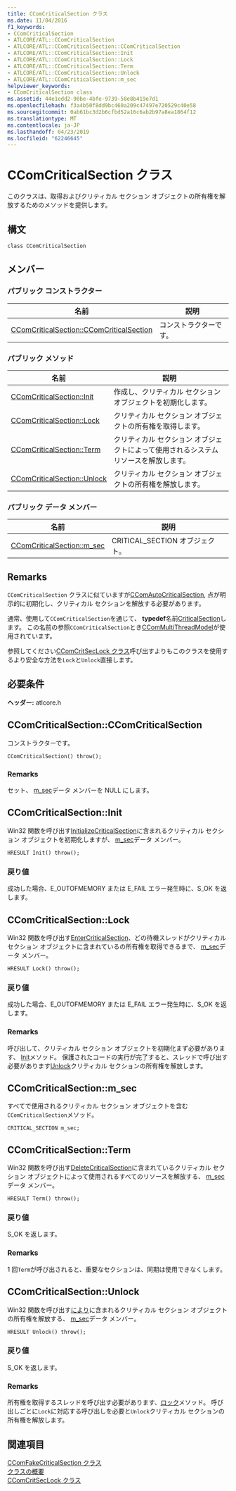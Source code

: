 ```yaml
---
title: CComCriticalSection クラス
ms.date: 11/04/2016
f1_keywords:
- CComCriticalSection
- ATLCORE/ATL::CComCriticalSection
- ATLCORE/ATL::CComCriticalSection::CComCriticalSection
- ATLCORE/ATL::CComCriticalSection::Init
- ATLCORE/ATL::CComCriticalSection::Lock
- ATLCORE/ATL::CComCriticalSection::Term
- ATLCORE/ATL::CComCriticalSection::Unlock
- ATLCORE/ATL::CComCriticalSection::m_sec
helpviewer_keywords:
- CComCriticalSection class
ms.assetid: 44e1edd2-90be-4bfe-9739-58e8b419e7d1
ms.openlocfilehash: f3a4b50f8dd9bc460a209c47497e720529c40e58
ms.sourcegitcommit: 0ab61bc3d2b6cfbd52a16c6ab2b97a8ea1864f12
ms.translationtype: MT
ms.contentlocale: ja-JP
ms.lasthandoff: 04/23/2019
ms.locfileid: "62246645"
---
```

# <a name="ccomcriticalsection-class"></a>CComCriticalSection クラス

このクラスは、取得およびクリティカル セクション オブジェクトの所有権を解放するためのメソッドを提供します。

## <a name="syntax"></a>構文

```
class CComCriticalSection
```

## <a name="members"></a>メンバー

### <a name="public-constructors"></a>パブリック コンストラクター

|名前|説明|
|----------|-----------------|
|[CComCriticalSection::CComCriticalSection](#ccomcriticalsection)|コンストラクターです。|

### <a name="public-methods"></a>パブリック メソッド

|名前|説明|
|----------|-----------------|
|[CComCriticalSection::Init](#init)|作成し、クリティカル セクション オブジェクトを初期化します。|
|[CComCriticalSection::Lock](#lock)|クリティカル セクション オブジェクトの所有権を取得します。|
|[CComCriticalSection::Term](#term)|クリティカル セクション オブジェクトによって使用されるシステム リソースを解放します。|
|[CComCriticalSection::Unlock](#unlock)|クリティカル セクション オブジェクトの所有権を解放します。|

### <a name="public-data-members"></a>パブリック データ メンバー

|名前|説明|
|----------|-----------------|
|[CComCriticalSection::m_sec](#m_sec)|CRITICAL_SECTION オブジェクト。|

## <a name="remarks"></a>Remarks

`CComCriticalSection` クラスに似ていますが[CComAutoCriticalSection](../../atl/reference/ccomautocriticalsection-class.md), 点が明示的に初期化し、クリティカル セクションを解放する必要があります。

通常、使用して`CComCriticalSection`を通じて、 **typedef**名前[CriticalSection](ccommultithreadmodel-class.md#criticalsection)します。 この名前の参照`CComCriticalSection`とき[CComMultiThreadModel](../../atl/reference/ccommultithreadmodel-class.md)が使用されています。

参照してください[CComCritSecLock クラス](../../atl/reference/ccomcritseclock-class.md)呼び出すよりもこのクラスを使用するより安全な方法を`Lock`と`Unlock`直接します。

## <a name="requirements"></a>必要条件

**ヘッダー:** atlcore.h

##  <a name="ccomcriticalsection"></a>  CComCriticalSection::CComCriticalSection

コンストラクターです。

```
CComCriticalSection() throw();
```

### <a name="remarks"></a>Remarks

セット、 [m_sec](#m_sec)データ メンバーを NULL にします。

##  <a name="init"></a>  CComCriticalSection::Init

Win32 関数を呼び出す[InitializeCriticalSection](/windows/desktop/api/synchapi/nf-synchapi-initializecriticalsection)に含まれるクリティカル セクション オブジェクトを初期化しますが、 [m_sec](#m_sec)データ メンバー。

```
HRESULT Init() throw();
```

### <a name="return-value"></a>戻り値

成功した場合、E_OUTOFMEMORY または E_FAIL エラー発生時に、S_OK を返します。

##  <a name="lock"></a>  CComCriticalSection::Lock

Win32 関数を呼び出す[EnterCriticalSection](/windows/desktop/api/synchapi/nf-synchapi-entercriticalsection)、どの待機スレッドがクリティカル セクション オブジェクトに含まれているの所有権を取得できるまで、 [m_sec](#m_sec)データ メンバー。

```
HRESULT Lock() throw();
```

### <a name="return-value"></a>戻り値

成功した場合、E_OUTOFMEMORY または E_FAIL エラー発生時に、S_OK を返します。

### <a name="remarks"></a>Remarks

呼び出して、クリティカル セクション オブジェクトを初期化まず必要があります、 [Init](#init)メソッド。 保護されたコードの実行が完了すると、スレッドで呼び出す必要があります[Unlock](#unlock)クリティカル セクションの所有権を解放します。

##  <a name="m_sec"></a>  CComCriticalSection::m_sec

すべてで使用されるクリティカル セクション オブジェクトを含む`CComCriticalSection`メソッド。

```
CRITICAL_SECTION m_sec;
```

##  <a name="term"></a>  CComCriticalSection::Term

Win32 関数を呼び出す[DeleteCriticalSection](/windows/desktop/api/synchapi/nf-synchapi-deletecriticalsection)に含まれているクリティカル セクション オブジェクトによって使用されるすべてのリソースを解放する、 [m_sec](#m_sec)データ メンバー。

```
HRESULT Term() throw();
```

### <a name="return-value"></a>戻り値

S_OK を返します。

### <a name="remarks"></a>Remarks

1 回`Term`が呼び出されると、重要なセクションは、同期は使用できなくします。

##  <a name="unlock"></a>  CComCriticalSection::Unlock

Win32 関数を呼び出す[により](/windows/desktop/api/synchapi/nf-synchapi-leavecriticalsection)に含まれるクリティカル セクション オブジェクトの所有権を解放する、 [m_sec](#m_sec)データ メンバー。

```
HRESULT Unlock() throw();
```

### <a name="return-value"></a>戻り値

S_OK を返します。

### <a name="remarks"></a>Remarks

所有権を取得するスレッドを呼び出す必要があります、[ロック](#lock)メソッド。 呼び出しごとに`Lock`に対応する呼び出しを必要と`Unlock`クリティカル セクションの所有権を解放します。

## <a name="see-also"></a>関連項目

[CComFakeCriticalSection クラス](../../atl/reference/ccomfakecriticalsection-class.md)<br/>
[クラスの概要](../../atl/atl-class-overview.md)<br/>
[CComCritSecLock クラス](../../atl/reference/ccomcritseclock-class.md)
